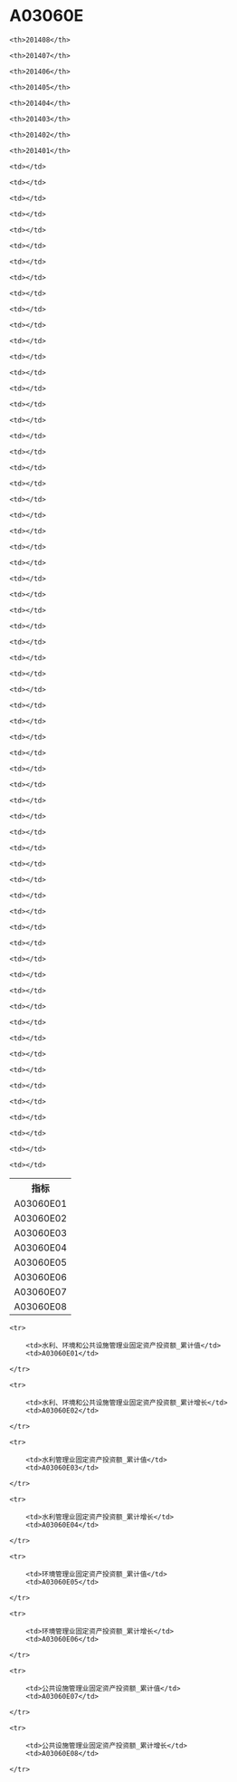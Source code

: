 A03060E
======


<table>

<tr>
    <th>指标</th>
    
    <th>201408</th>
    
    <th>201407</th>
    
    <th>201406</th>
    
    <th>201405</th>
    
    <th>201404</th>
    
    <th>201403</th>
    
    <th>201402</th>
    
    <th>201401</th>
    
</tr>


<tr>
    <td>A03060E01</td>
    
    <td></td>
    
    <td></td>
    
    <td></td>
    
    <td></td>
    
    <td></td>
    
    <td></td>
    
    <td></td>
    
    <td></td>
    

</tr>

<tr>
    <td>A03060E02</td>
    
    <td></td>
    
    <td></td>
    
    <td></td>
    
    <td></td>
    
    <td></td>
    
    <td></td>
    
    <td></td>
    
    <td></td>
    

</tr>

<tr>
    <td>A03060E03</td>
    
    <td></td>
    
    <td></td>
    
    <td></td>
    
    <td></td>
    
    <td></td>
    
    <td></td>
    
    <td></td>
    
    <td></td>
    

</tr>

<tr>
    <td>A03060E04</td>
    
    <td></td>
    
    <td></td>
    
    <td></td>
    
    <td></td>
    
    <td></td>
    
    <td></td>
    
    <td></td>
    
    <td></td>
    

</tr>

<tr>
    <td>A03060E05</td>
    
    <td></td>
    
    <td></td>
    
    <td></td>
    
    <td></td>
    
    <td></td>
    
    <td></td>
    
    <td></td>
    
    <td></td>
    

</tr>

<tr>
    <td>A03060E06</td>
    
    <td></td>
    
    <td></td>
    
    <td></td>
    
    <td></td>
    
    <td></td>
    
    <td></td>
    
    <td></td>
    
    <td></td>
    

</tr>

<tr>
    <td>A03060E07</td>
    
    <td></td>
    
    <td></td>
    
    <td></td>
    
    <td></td>
    
    <td></td>
    
    <td></td>
    
    <td></td>
    
    <td></td>
    

</tr>

<tr>
    <td>A03060E08</td>
    
    <td></td>
    
    <td></td>
    
    <td></td>
    
    <td></td>
    
    <td></td>
    
    <td></td>
    
    <td></td>
    
    <td></td>
    

</tr>


</table>

<table>
    
    <tr>

        <td>水利、环境和公共设施管理业固定资产投资额_累计值</td>
        <td>A03060E01</td>

    </tr>
    
    <tr>

        <td>水利、环境和公共设施管理业固定资产投资额_累计增长</td>
        <td>A03060E02</td>

    </tr>
    
    <tr>

        <td>水利管理业固定资产投资额_累计值</td>
        <td>A03060E03</td>

    </tr>
    
    <tr>

        <td>水利管理业固定资产投资额_累计增长</td>
        <td>A03060E04</td>

    </tr>
    
    <tr>

        <td>环境管理业固定资产投资额_累计值</td>
        <td>A03060E05</td>

    </tr>
    
    <tr>

        <td>环境管理业固定资产投资额_累计增长</td>
        <td>A03060E06</td>

    </tr>
    
    <tr>

        <td>公共设施管理业固定资产投资额_累计值</td>
        <td>A03060E07</td>

    </tr>
    
    <tr>

        <td>公共设施管理业固定资产投资额_累计增长</td>
        <td>A03060E08</td>

    </tr>
    
</table>